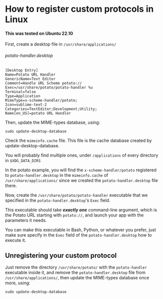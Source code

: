 # How to register custom protocols in Linux

#### This was tested on Ubuntu 22.10

First, create a desktop file in `/usr/share/applications/`

###### potato-handler.desktop

```
[Desktop Entry]
Name=Potato URL Handler
GenericName=Text Editor
Comment=Handle URL Scheme potato://
Exec=/usr/share/potato/potato-handler %u
Terminal=false
Type=Application
MimeType=x-scheme-handler/potato;
Icon=sublime-text-2
Categories=TextEditor;Development;Utility;
Name[en_US]=potato URL Handler
```

Then, update the MIME-types database, using:

```
sudo update-desktop-database
```

Check the `mimeinfo.cache` file.
This file is the cache database created by update-desktop-database.

You will probably find multiple ones, under `/applications` of every directory in `$XDG_DATA_DIRS`

In the potato example, you will find the 
`x-scheme-handler/potato` registered to `potato-handler.desktop` 
in the `mimeinfo.cache` of `/usr/share/applications/` since we created
the `potato-handler.desktop` file there.

Now, create the `/usr/share/potato/potato-handler` executable that
we specified in the `potato-handler.desktop`'s `Exec` field.

This executable should take _**exactly one**_ command-line argument,
which is the Potato URL starting with `potato://`, and launch your app
with the parameters it needs.

You can make this executable in Bash, Python, or whatever you prefer,
just make sure specify in the `Exec` field of the `potato-handler.desktop`
how to execute it.

## Unregistering your custom protocol

Just remove the directory `/usr/share/potato/` 
with the `potato-handler` executable inside it,
and remove the `potato-handler.desktop` file 
from `/usr/share/applications/`,
then update the MIME-types database once more, using:

```
sudo update-desktop-database
```
